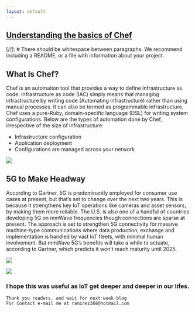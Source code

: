 ```yaml
---
layout: default
---
```



## [Understanding the basics of Chef](https://www.youtube.com/watch?v=04oITjdLtho)

[//]: #  There should be whitespace between paragraphs. We recommend including a README, or a file with information about your project.

## What Is Chef?
Chef is an automation tool that provides a way to define infrastructure as code. Infrastructure as code (IAC) simply means that managing infrastructure by writing code (Automating infrastructure) rather than using manual processes. It can also be termed as programmable infrastructure. Chef uses a pure-Ruby, domain-specific language (DSL) for writing system configurations. Below are the types of automation done by Chef, irrespective of the size of infrastructure:

* Infrastructure configuration
* Application deployment 
* Configurations are managed across your network


![](https://www.clariontech.com/hubfs/BlogImage-78.png) 

## 5G to Make Headway

According to Gartner, 5G is predominantly employed for consumer use cases at present, but that’s set to change over the next two years. This is because it strengthens key IoT operations like cameras and asset sensors, by making them more reliable. The U.S. is also one of a handful of countries developing 5G on mmWave frequencies though connections are sparse at present. The approach is set to strengthen 5G connectivity for massive machine-type communications where data production, exchange and implementation is handled by vast IoT fleets, with minimal human involvement. But mmWave 5G’s benefits will take a while to actuate, according to Gartner, which predicts it won’t reach maturity until 2025.

![ ](https://www.ursalink.com/en/wp-content/uploads/2019/10/5G-IoT.png)



![ ](https://dl.cdn-anritsu.com/images/tm/solutions/mt1000a-05/mt1000a-5g-ecpri-01e.jpg?la=en-us) 




### I hope this was useful as IoT get deeper and deeper in our lifes.


```
Thank you readers, and wait for next week blog
For Contact e-mail me at ramirez368@hotmail.com

```
